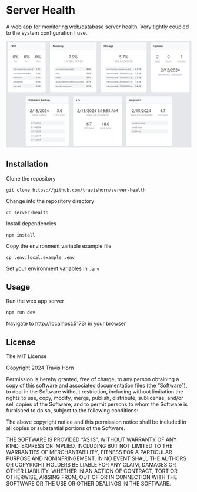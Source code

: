 # Server Health

A web app for monitoring web/database server health. Very tightly coupled to the
system configuration I use.

![screenshot](./screenshot.png)

## Installation

Clone the repository

```
git clone https://github.com/travishorn/server-health
```

Change into the repository directory

```
cd server-health
```

Install dependencies

```
npm install
```

Copy the environment variable example file

```
cp .env.local.example .env
```

Set your environment variables in `.env`

## Usage

Run the web app server

```
npm run dev
```

Navigate to http://localhost:5173/ in your browser

## License

The MIT License

Copyright 2024 Travis Horn

Permission is hereby granted, free of charge, to any person obtaining a copy of
this software and associated documentation files (the “Software”), to deal in
the Software without restriction, including without limitation the rights to
use, copy, modify, merge, publish, distribute, sublicense, and/or sell copies of
the Software, and to permit persons to whom the Software is furnished to do so,
subject to the following conditions:

The above copyright notice and this permission notice shall be included in all
copies or substantial portions of the Software.

THE SOFTWARE IS PROVIDED “AS IS”, WITHOUT WARRANTY OF ANY KIND, EXPRESS OR
IMPLIED, INCLUDING BUT NOT LIMITED TO THE WARRANTIES OF MERCHANTABILITY, FITNESS
FOR A PARTICULAR PURPOSE AND NONINFRINGEMENT. IN NO EVENT SHALL THE AUTHORS OR
COPYRIGHT HOLDERS BE LIABLE FOR ANY CLAIM, DAMAGES OR OTHER LIABILITY, WHETHER
IN AN ACTION OF CONTRACT, TORT OR OTHERWISE, ARISING FROM, OUT OF OR IN
CONNECTION WITH THE SOFTWARE OR THE USE OR OTHER DEALINGS IN THE SOFTWARE.
